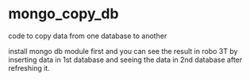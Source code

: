 # mongo_copy_db
code to copy data from one database to another

install mongo db module first and you can see the result in robo 3T by inserting data in 1st database and seeing the data in 2nd database after refreshing it.
